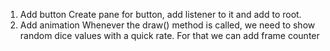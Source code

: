 1. Add button
    Create pane for button, add listener to it and add to root.
2. Add animation
    Whenever the draw() method is called, we need to show random dice values
    with a quick rate. For that we can add frame counter 
